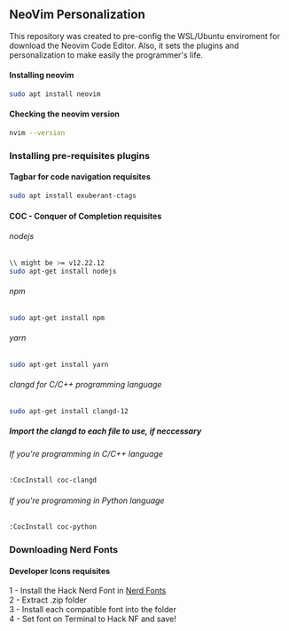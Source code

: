 ## NeoVim Personalization

This repository was created to pre-config the WSL/Ubuntu enviroment
for download the Neovim Code Editor. Also, it sets the plugins and
personalization to make easily the programmer's life.

#### Installing neovim
```bash
sudo apt install neovim
```
#### Checking the neovim version
```bash
nvim --version
```

### Installing pre-requisites plugins

#### Tagbar for code navigation requisites
```bash
sudo apt install exuberant-ctags
```

#### COC - Conquer of Completion requisites

###### nodejs
```bash
\\ might be >= v12.22.12
sudo apt-get install nodejs
```

###### npm
```bash
sudo apt-get install npm
```

###### yarn
```bash
sudo apt-get install yarn
```

###### clangd for C/C++ programming language
```bash
sudo apt-get install clangd-12
```

##### Import the clangd to each file to use, if neccessary

###### If you're programming in C/C++ language
```bash
:CocInstall coc-clangd
```
###### If you're programming in Python language
```bash
:CocInstall coc-python
```

### Downloading Nerd Fonts

#### Developer Icons requisites

1 - Install the Hack Nerd Font in [Nerd Fonts](https://www.nerdfonts.com/font-downloads) <br>
2 - Extract .zip folder <br>
3 - Install each compatible font into the folder <br>
4 - Set font on Terminal to Hack NF and save! <br>

